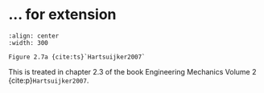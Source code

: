 ```{index} Strain diagram extension
```
# ... for extension

```{figure} ./extension_data/image.png
:align: center
:width: 300

Figure 2.7a {cite:ts}`Hartsuijker2007`
```

This is treated in chapter 2.3 of the book Engineering Mechanics Volume 2 {cite:p}`Hartsuijker2007`.